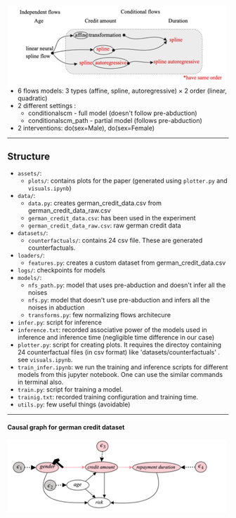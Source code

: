 
<img align="left" src="assets/Combinations_of_flows.png " alt="Combination of flows" width="500"/>

* 6 flows models: 3 types (affine, spline, autoregressive) $\times$ 2 order (linear, quadratic) 
* 2 different settings :
    * conditionalscm -       full model (doesn't follow pre-abduction)
    * conditionalscm_path -  partial model (follows pre-abduction) 
 * 2 interventions: do(sex=Male), do(sex=Female)  
 
---
## Structure

- `assets/`:
    - `plots/`: contains plots for the paper (generated using `plotter.py` and `visuals.ipynb`)
- `data/`:
    - `data.py`: creates german_credit_data.csv from german_credit_data_raw.csv
    - `german_credit_data.csv`: has been used in the experiment
    - `german_credit_data_raw.csv`: raw german credit data
- `datasets/`:
    - `counterfactuals/`: contains 24 csv file. These are generated counterfactuals.
- `loaders/`: 
    - `features.py`: creates a custom dataset from german_credit_data.csv 
- `logs/`: checkpoints for models
-  `models/`:
    - `nfs_path.py`: model that uses pre-abduction and doesn't infer all the noises
    - `nfs.py`: model that doesn't use pre-abduction and infers all the noises in abduction
    - `transforms.py`: few normalizing flows architecure
- `infer.py`: script for inference
- `inference.txt`: recorded associative power of the models used in inference and inference time (negligible time difference in our case)
- `plotter.py`: script for creating plots. It requires the directoy containing 24 counterfactual files (in csv format) like 'datasets/counterfactuals' . see `visuals.ipynb`.
-  `train_infer.ipynb`: we run the training and inference scripts for different models from this jupyter notebook. One can use the similar commands in terminal also.
- `train.py`: script for training a model.
- `trainig.txt`: recorded training configuration and training time.
- `utils.py`: few useful things (avoidable)

---
#### Causal graph for german credit dataset

<img align="left" src="assets/causal_graph_german_credit_dataset.png " alt="Causal graph for german credit dataset" width="500"/>
